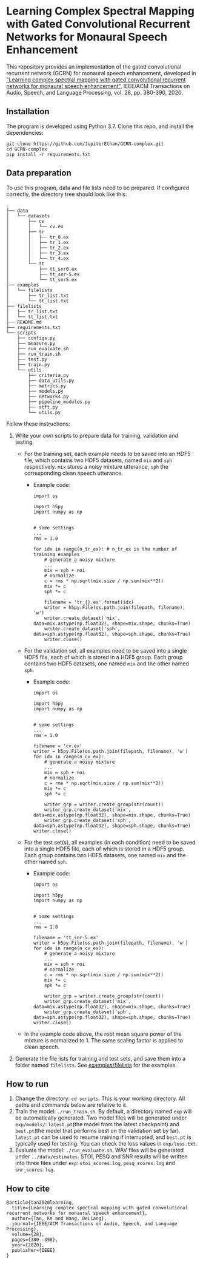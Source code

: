 # Learning Complex Spectral Mapping with Gated Convolutional Recurrent Networks for Monaural Speech Enhancement

This repository provides an implementation of the gated convolutional recurrent network (GCRN) for monaural speech enhancement, developed in ["Learning complex spectral mapping with gated convolutional recurrent networks for monaural speech enhancement"](https://web.cse.ohio-state.edu/~wang.77/papers/Tan-Wang.taslp20.pdf), IEEE/ACM Transactions on Audio, Speech, and Language Processing, vol. 28, pp. 380-390, 2020.

## Installation
The program is developed using Python 3.7.
Clone this repo, and install the dependencies:
```
git clone https://github.com/JupiterEthan/GCRN-complex.git
cd GCRN-complex
pip install -r requirements.txt
```

## Data preparation
To use this program, data and file lists need to be prepared. If configured correctly, the directory tree should look like this:

```
.
├── data
│   └── datasets
│       ├── cv
│       │   └── cv.ex
│       ├── tr
│       │   ├── tr_0.ex
│       │   ├── tr_1.ex
│       │   ├── tr_2.ex
│       │   ├── tr_3.ex
│       │   └── tr_4.ex
│       └── tt
│           ├── tt_snr0.ex
│           ├── tt_snr-5.ex
│           └── tt_snr5.ex
├── examples
│   └── filelists
│       ├── tr_list.txt
│       └── tt_list.txt
├── filelists
│   ├── tr_list.txt
│   └── tt_list.txt
├── README.md
├── requirements.txt
└── scripts
    ├── configs.py
    ├── measure.py
    ├── run_evaluate.sh
    ├── run_train.sh
    ├── test.py
    ├── train.py
    └── utils
        ├── criteria.py
        ├── data_utils.py
        ├── metrics.py
        ├── models.py
        ├── networks.py
        ├── pipeline_modules.py
        ├── stft.py
        └── utils.py
```

Follow these instructions:
1. Write your own scripts to prepare data for training, validation and testing. 
    - For the training set, each example needs to be saved into an HDF5 file, which contains two HDF5 datasets, named ```mix``` and ```sph``` respectively. ```mix``` stores a noisy mixture utterance, ```sph``` the corresponding clean speech utterance.
        - Example code:
          ```
          import os

          import h5py
          import numpy as np
   

          # some settings
          ...
          rms = 1.0

          for idx in range(n_tr_ex): # n_tr_ex is the number of training examples 
              # generate a noisy mixture
              ...
              mix = sph + noi
              # normalize
              c = rms * np.sqrt(mix.size / np.sum(mix**2))
              mix *= c
              sph *= c

              filename = 'tr_{}.ex'.format(idx)
              writer = h5py.File(os.path.join(filepath, filename), 'w')
              writer.create_dataset('mix', data=mix.astype(np.float32), shape=mix.shape, chunks=True)
              writer.create_dataset('sph', data=sph.astype(np.float32), shape=sph.shape, chunks=True)
              writer.close()
          ```
    - For the validation set, all examples need to be saved into a single HDF5 file, each of which is stored in a HDF5 group. Each group contains two HDF5 datasets, one named ```mix``` and the other named ```sph```.
        - Example code:
          ```
          import os

          import h5py
          import numpy as np


          # some settings
          ...
          rms = 1.0
          
          filename = 'cv.ex'
          writer = h5py.File(os.path.join(filepath, filename), 'w')
          for idx in range(n_cv_ex):
              # generate a noisy mixture
              ...
              mix = sph + noi
              # normalize
              c = rms * np.sqrt(mix.size / np.sum(mix**2))
              mix *= c
              sph *= c

              writer_grp = writer.create_group(str(count))
              writer_grp.create_dataset('mix', data=mix.astype(np.float32), shape=mix.shape, chunks=True)
              writer_grp.create_dataset('sph', data=sph.astype(np.float32), shape=sph.shape, chunks=True)
          writer.close()
          ```
    
    - For the test set(s), all examples (in each condition) need to be saved into a single HDF5 file, each of which is stored in a HDF5 group. Each group contains two HDF5 datasets, one named ```mix``` and the other named ```sph```.
        - Example code:
          ```
          import os

          import h5py
          import numpy as np


          # some settings
          ...
          rms = 1.0
          
          filename = 'tt_snr-5.ex'
          writer = h5py.File(os.path.join(filepath, filename), 'w')
          for idx in range(n_cv_ex):
              # generate a noisy mixture
              ...
              mix = sph + noi
              # normalize
              c = rms * np.sqrt(mix.size / np.sum(mix**2))
              mix *= c
              sph *= c

              writer_grp = writer.create_group(str(count))
              writer_grp.create_dataset('mix', data=mix.astype(np.float32), shape=mix.shape, chunks=True)
              writer_grp.create_dataset('sph', data=sph.astype(np.float32), shape=sph.shape, chunks=True)
          writer.close()
          ```
    - In the example code above, the root mean square power of the mixture is normalized to 1. The same scaling factor is applied to clean speech.
2. Generate the file lists for training and test sets, and save them into a folder named ```filelists```. See [examples/filelists](examples/filelists) for the examples.


## How to run
1. Change the directory: ```cd scripts```. This is your working directory. All paths and commands below are relative to it.
2. Train the model: ```./run_train.sh```. By default, a directory named ```exp``` will be automatically generated. Two model files will be generated under ```exp/models/```: ```latest.pt```(the model from the latest checkpoint) and ```best.pt```(the model that performs best on the validation set by far). ```latest.pt``` can be used to resume training if interrupted, and ```best.pt``` is typically used for testing. You can check the loss values in ```exp/loss.txt```.
3. Evaluate the model: ```./run_evaluate.sh```. WAV files will be generated under ```../data/estimates```. STOI, PESQ and SNR results will be written into three files under ```exp```: ```stoi_scores.log```, ```pesq_scores.log``` and ```snr_scores.log```.


## How to cite
```
@article{tan2020learning,
  title={Learning complex spectral mapping with gated convolutional recurrent networks for monaural speech enhancement},
  author={Tan, Ke and Wang, DeLiang},
  journal={IEEE/ACM Transactions on Audio, Speech, and Language Processing},
  volume={28},
  pages={380--390},
  year={2020},
  publisher={IEEE}
}
```
